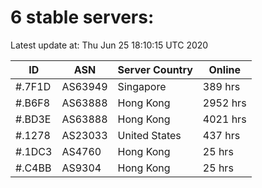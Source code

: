 # 6 stable servers:

Latest update at: Thu Jun 25 18:10:15 UTC 2020

| ID | ASN | Server Country | Online |
| -- | --- | -------------- | ------ |
| #.7F1D | AS63949 | Singapore | 389 hrs |
| #.B6F8 | AS63888 | Hong Kong | 2952 hrs |
| #.BD3E | AS63888 | Hong Kong | 4021 hrs |
| #.1278 | AS23033 | United States | 437 hrs |
| #.1DC3 | AS4760 | Hong Kong | 25 hrs |
| #.C4BB | AS9304 | Hong Kong | 25 hrs |


